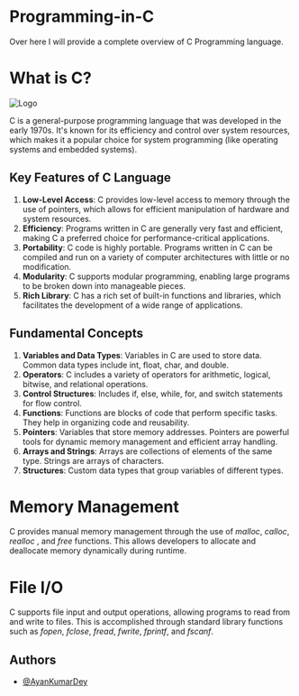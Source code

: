 
# Programming-in-C

Over here I will provide a complete overview of C Programming language.

# What is C?

![Logo](https://miro.medium.com/v2/resize:fit:828/format:webp/1*0D9zGIQXQEIZFYD9tpRXgQ.png)

C is a general-purpose programming language that was developed in the early 1970s. It's known for its efficiency and control over system resources, which makes it a popular choice for system programming (like operating systems and embedded systems).

## Key Features of C Language
1. **Low-Level Access**: C provides low-level access to memory through the use of pointers, which allows for efficient manipulation of hardware and system resources.
2. **Efficiency**: Programs written in C are generally very fast and efficient, making C a preferred choice for performance-critical applications.
3. **Portability**: C code is highly portable. Programs written in C can be compiled and run on a variety of computer architectures with little or no modification.
4. **Modularity**: C supports modular programming, enabling large programs to be broken down into manageable pieces.
5. **Rich Library**: C has a rich set of built-in functions and libraries, which facilitates the development of a wide range of applications.

## Fundamental Concepts
1. **Variables and Data Types**: Variables in C are used to store data. Common data types include int, float, char, and double.
2. **Operators**: C includes a variety of operators for arithmetic, logical, bitwise, and relational operations.
3. **Control Structures**: Includes if, else, while, for, and switch statements for flow control.
4. **Functions**: Functions are blocks of code that perform specific tasks. They help in organizing code and reusability.
5. **Pointers**: Variables that store memory addresses. Pointers are powerful tools for dynamic memory management and efficient array handling.
6. **Arrays and Strings**: Arrays are collections of elements of the same type. Strings are arrays of characters.
7. **Structures**: Custom data types that group variables of different types.

# Memory Management
C provides manual memory management through the use of *malloc*, *calloc*, *realloc* , and *free* functions. This allows developers to allocate and deallocate memory dynamically during runtime.

# File I/O
C supports file input and output operations, allowing programs to read from and write to files. This is accomplished through standard library functions such as *fopen*, *fclose*, *fread*, *fwrite*, *fprintf*, and *fscanf*.



## Authors

- [@AyanKumarDey](https://github.com/AyanKumarDey)

